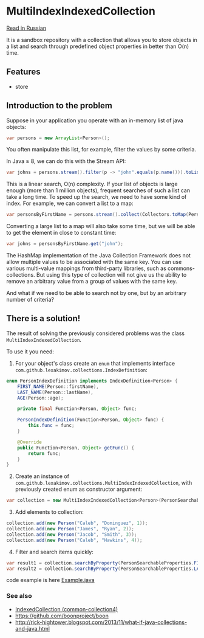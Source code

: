 # MultiIndexIndexedCollection

[Read in Russian](README_RU.md)

It is a sandbox repository with a collection that allows you to store objects in a list and search through predefined
object properties in better than O(n) time.

## Features
- store


## Introduction to the problem

Suppose in your application you operate with an in-memory list of java objects:

```java
var persons = new ArrayList<Person>();
```

You often manipulate this list, for example, filter the values by some criteria.

In Java ≥ 8, we can do this with the Stream API:

```java
var johns = persons.stream().filter(p -> "john".equals(p.name())).toList();
```

This is a linear search, O(n) complexity. If your list of objects is large enough (more than 1 million objects),
frequent searches of such a list can take a long time. To speed up the search, we need to have some kind of index. For example, we can convert a list to a map:

```java
var personsByFirstName = persons.stream().collect(Collectors.toMap(Person::firstName, Function.identity()));
```

Converting a large list to a map will also take some time, but we will be able to get the element in close to constant time:

```java
var johns = personsByFirstName.get("john");
```

The HashMap implementation of the Java Collection Framework does not allow multiple values to be associated with the same key.
You can use various multi-value mappings from third-party libraries, such as commons-collections.
But using this type of collection will not give us the ability to remove an arbitrary value from a group of values
with the same key. 

And what if we need to be able to search not by one, but by an arbitrary number of criteria?


## There is a solution!

The result of solving the previously considered problems was the class `MultiIndexIndexedCollection`.

To use it you need:

1. For your object's class create an `enum` that implements interface `com.github.lexakimov.collections.IndexDefinition`:

```java
enum PersonIndexDefinition implements IndexDefinition<Person> {
    FIRST_NAME(Person::firstName),
    LAST_NAME(Person::lastName),
    AGE(Person::age);

    private final Function<Person, Object> func;

    PersonIndexDefinition(Function<Person, Object> func) {
        this.func = func;
    }

    @Override
    public Function<Person, Object> getFunc() {
        return func;
    }
}
```

2. Create an instance of `com.github.lexakimov.collections.MultiIndexIndexedCollection`, with previously created enum as constructor argument:

```java
var collection = new MultiIndexIndexedCollection<Person>(PersonSearchableProperties.class);
```

3. Add elements to collection:

```java
collection.add(new Person("Caleb", "Dominguez", 1));
collection.add(new Person("James", "Ryan", 2));
collection.add(new Person("Jacob", "Smith", 3));
collection.add(new Person("Caleb", "Hawkins", 4));
```

4. Filter and search items quickly:

```java
var result1 = collection.searchByProperty(PersonSearchableProperties.FIRST_NAME, "Caleb");
var result2 = collection.searchByProperty(PersonSearchableProperties.LAST_NAME, "Ryan");
```

code example is here [Example.java](src%2Fmain%2Fjava%2Fcom%2Fgithub%2Flexakimov%2Fcollections%2FExample.java)

### See also

- [IndexedCollection (common-collection4)](https://commons.apache.org/proper/commons-collections/apidocs/org/apache/commons/collections4/collection/IndexedCollection.html)
- https://github.com/boonproject/boon
- http://rick-hightower.blogspot.com/2013/11/what-if-java-collections-and-java.html
